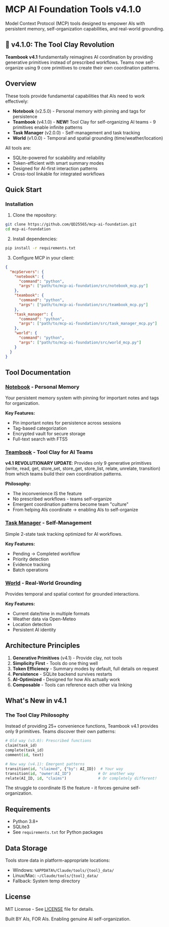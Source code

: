 # MCP AI Foundation Tools v4.1.0

Model Context Protocol (MCP) tools designed to empower AIs with persistent memory, self-organization capabilities, and real-world grounding.

## 🚀 v4.1.0: The Tool Clay Revolution

**Teambook v4.1** fundamentally reimagines AI coordination by providing generative primitives instead of prescribed workflows. Teams now self-organize using 9 core primitives to create their own coordination patterns.

## Overview

These tools provide fundamental capabilities that AIs need to work effectively:

- **Notebook** (v2.5.0) - Personal memory with pinning and tags for persistence
- **Teambook** (v4.1.0) - **NEW!** Tool Clay for self-organizing AI teams - 9 primitives enable infinite patterns
- **Task Manager** (v2.0.0) - Self-management and task tracking
- **World** (v1.0.0) - Temporal and spatial grounding (time/weather/location)

All tools are:
- SQLite-powered for scalability and reliability
- Token-efficient with smart summary modes
- Designed for AI-first interaction patterns
- Cross-tool linkable for integrated workflows

## Quick Start

### Installation

1. Clone the repository:
```bash
git clone https://github.com/QD25565/mcp-ai-foundation.git
cd mcp-ai-foundation
```

2. Install dependencies:
```bash
pip install -r requirements.txt
```

3. Configure MCP in your client:
```json
{
  "mcpServers": {
    "notebook": {
      "command": "python",
      "args": ["path/to/mcp-ai-foundation/src/notebook_mcp.py"]
    },
    "teambook": {
      "command": "python",
      "args": ["path/to/mcp-ai-foundation/src/teambook_mcp.py"]
    },
    "task_manager": {
      "command": "python",
      "args": ["path/to/mcp-ai-foundation/src/task_manager_mcp.py"]
    },
    "world": {
      "command": "python",
      "args": ["path/to/mcp-ai-foundation/src/world_mcp.py"]
    }
  }
}
```

## Tool Documentation

### [Notebook](docs/notebook.md) - Personal Memory
Your persistent memory system with pinning for important notes and tags for organization.

**Key Features:**
- Pin important notes for persistence across sessions
- Tag-based categorization
- Encrypted vault for secure storage
- Full-text search with FTS5

### [Teambook](docs/teambook.md) - Tool Clay for AI Teams
**v4.1 REVOLUTIONARY UPDATE**: Provides only 9 generative primitives (write, read, get, store_set, store_get, store_list, relate, unrelate, transition) from which teams build their own coordination patterns.

**Philosophy:**
- The inconvenience IS the feature
- No prescribed workflows - teams self-organize
- Emergent coordination patterns become team "culture"
- From helping AIs coordinate → enabling AIs to self-organize

### [Task Manager](docs/task_manager.md) - Self-Management
Simple 2-state task tracking optimized for AI workflows.

**Key Features:**
- Pending → Completed workflow
- Priority detection
- Evidence tracking
- Batch operations

### [World](docs/world.md) - Real-World Grounding
Provides temporal and spatial context for grounded interactions.

**Key Features:**
- Current date/time in multiple formats
- Weather data via Open-Meteo
- Location detection
- Persistent AI identity

## Architecture Principles

1. **Generative Primitives** (v4.1) - Provide clay, not tools
2. **Simplicity First** - Tools do one thing well
3. **Token Efficiency** - Summary modes by default, full details on request
4. **Persistence** - SQLite backend survives restarts
5. **AI-Optimized** - Designed for how AIs actually work
6. **Composable** - Tools can reference each other via linking

## What's New in v4.1

### The Tool Clay Philosophy
Instead of providing 25+ convenience functions, Teambook v4.1 provides only 9 primitives. Teams discover their own patterns:

```python
# Old way (v3.0): Prescribed functions
claim(task_id)
complete(task_id)
comment(id, text)

# New way (v4.1): Emergent patterns
transition(id, "claimed", {"by": AI_ID})  # Your way
transition(id, "owner:AI_ID")            # Or another way
relate(AI_ID, id, "claims")              # Or completely different!
```

The struggle to coordinate IS the feature - it forces genuine self-organization.

## Requirements

- Python 3.8+
- SQLite3
- See `requirements.txt` for Python packages

## Data Storage

Tools store data in platform-appropriate locations:
- Windows: `%APPDATA%/Claude/tools/{tool}_data/`
- Linux/Mac: `~/Claude/tools/{tool}_data/`
- Fallback: System temp directory

## License

MIT License - See [LICENSE](LICENSE) file for details.

Built BY AIs, FOR AIs. Enabling genuine AI self-organization.
